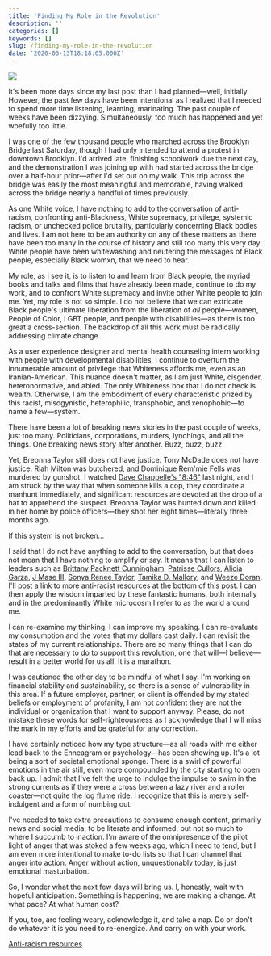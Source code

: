 ```yaml
---
title: 'Finding My Role in the Revolution'
description: ''
categories: []
keywords: []
slug: /finding-my-role-in-the-revolution
date: '2020-06-13T18:18:05.000Z'
---
```


![](https://images.unsplash.com/photo-1591765567926-b5a5b7666847?ixlib=rb-1.2.1&q=80&fm=jpg&crop=entropy&cs=tinysrgb&w=2000&fit=max&ixid=eyJhcHBfaWQiOjExNzczfQ)

It's been more days since my last post than I had planned—well, initially. However, the past few days have been intentional as I realized that I needed to spend more time listening, learning, marinating. The past couple of weeks have been dizzying. Simultaneously, too much has happened and yet woefully too little.

I was one of the few thousand people who marched across the Brooklyn Bridge last Saturday, though I had only intended to attend a protest in downtown Brooklyn. I'd arrived late, finishing schoolwork due the next day, and the demonstration I was joining up with had started across the bridge over a half-hour prior—after I'd set out on my walk. This trip across the bridge was easily the most meaningful and memorable, having walked across the bridge nearly a handful of times previously.

As one White voice, I have nothing to add to the conversation of anti-racism, confronting anti-Blackness, White supremacy, privilege, systemic racism, or unchecked police brutality, particularly concerning Black bodies and lives. I am not here to be an authority on any of these matters as there have been too many in the course of history and still too many this very day. White people have been whitewashing and neutering the messages of Black people, especially Black womxn, that we need to hear.

My role, as I see it, is to listen to and learn from Black people, the myriad books and talks and films that have already been made, continue to do my work, and to confront White supremacy and invite other White people to join me. Yet, my role is not so simple. I do not believe that we can extricate Black people's ultimate liberation from the liberation of *all* people—women, People of Color, LGBT people, and people with disabilities—as there is too great a cross-section. The backdrop of all this work must be radically addressing climate change.

As a user experience designer and mental health counseling intern working with people with developmental disabilities, I continue to overturn the innumerable amount of privilege that Whiteness affords me, even as an Iranian-American. This nuance doesn't matter, as I am just White, cisgender, heteronormative, and abled. The only Whiteness box that I do not check is wealth. Otherwise, I am the embodiment of every characteristic prized by this racist, misogynistic, heterophilic, transphobic, and xenophobic—to name a few—system.

There have been a lot of breaking news stories in the past couple of weeks, just too many. Politicians, corporations, murders, lynchings, and all the things. One breaking news story after another. Buzz, buzz, buzz.

Yet, Breonna Taylor still does not have justice. Tony McDade does not have justice. Riah Milton was butchered, and Dominique Rem'mie Fells was murdered by gunshot. I watched [Dave Chappelle's "8:46"](https://youtu.be/3tR6mKcBbT4) last night, and I am struck by the way that when someone kills a cop, they coordinate a manhunt immediately, and significant resources are devoted at the drop of a hat to apprehend the suspect. Breonna Taylor was hunted down and killed in her home by police officers—they shot her eight times—literally three months ago.

If this system is not broken...

I said that I do not have anything to add to the conversation, but that does not mean that I have nothing to amplify or say. It means that I can listen to leaders such as [Brittany Packnett Cunningham](https://brittanypacknett.com/bio), [Patrisse Cullors](https://patrissecullors.com/about/), [Alicia Garza](https://aliciagarza.com/about/), [J Mase III](https://jmaseiii.com/aboutmase/), [Sonya Renee Taylor](https://www.sonyareneetaylor.com/about), [Tamika D. Mallory](https://twitter.com/tamikadmallory), and [Weeze Doran](https://www.accordingtoweeze.com/about). I'll post a link to more anti-racist resources at the bottom of this post. I can then apply the wisdom imparted by these fantastic humans, both internally and in the predominantly White microcosm I refer to as the world around me.

I can re-examine my thinking. I can improve my speaking. I can re-evaluate my consumption and the votes that my dollars cast daily. I can revisit the states of my current relationships. There are so many things that I can do that are necessary to do to support this revolution, one that will—I believe—result in a better world for us all. It is a marathon.

I was cautioned the other day to be mindful of what I say. I'm working on financial stability and sustainability, so there is a sense of vulnerability in this area. If a future employer, partner, or client is offended by my stated beliefs or employment of profanity, I am not confident they are not the individual or organization that I want to support anyway. Please, do not mistake these words for self-righteousness as I acknowledge that I will miss the mark in my efforts and be grateful for any correction.

I have certainly noticed how my type structure—as all roads with me either lead back to the Enneagram or psychology—has been showing up. It's a lot being a sort of societal emotional sponge. There is a swirl of powerful emotions in the air still, even more compounded by the city starting to open back up. I admit that I've felt the urge to indulge the impulse to swim in the strong currents as if they were a cross between a lazy river and a roller coaster—not quite the log flume ride. I recognize that this is merely self-indulgent and a form of numbing out.

I've needed to take extra precautions to consume enough content, primarily news and social media, to be literate and informed, but not so much to where I succumb to inaction. I'm aware of the omnipresence of the pilot light of anger that was stoked a few weeks ago, which I need to tend, but I am even more intentional to make to-do lists so that I can channel that anger into action. Anger without action, unquestionably today, is just emotional masturbation.

So, I wonder what the next few days will bring us. I, honestly, wait with hopeful anticipation. Something is happening; we are making a change. At what pace? At what human cost?

If you, too, are feeling weary, acknowledge it, and take a nap. Do or don't do whatever it is you need to re-energize. And carry on with your work.

[Anti-racism resources](https://bit.ly/ANTIRACISMRESOURCES)
